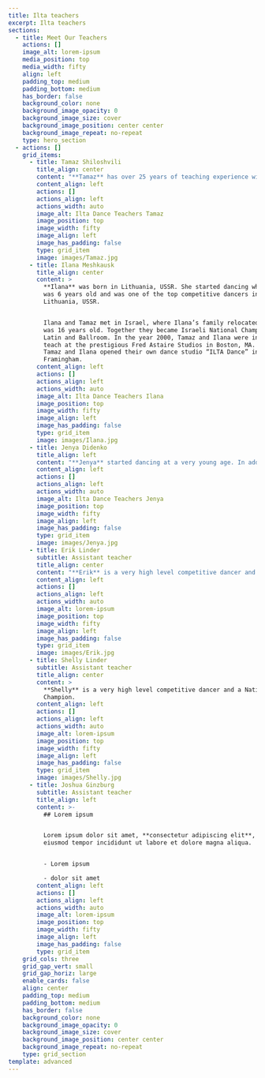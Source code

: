 ```yaml
---
title: Ilta teachers
excerpt: Ilta teachers
sections:
  - title: Meet Our Teachers
    actions: []
    image_alt: lorem-ipsum
    media_position: top
    media_width: fifty
    align: left
    padding_top: medium
    padding_bottom: medium
    has_border: false
    background_color: none
    background_image_opacity: 0
    background_image_size: cover
    background_image_position: center center
    background_image_repeat: no-repeat
    type: hero_section
  - actions: []
    grid_items:
      - title: Tamaz Shiloshvili
        title_align: center
        content: "**Tamaz** has over 25 years of teaching experience with children and adults. He was born in Georgia, USSR and started learning to dance when he was 8 years old.\_ Tamaz started dancing competitively shortly after and had consistently held top places.\n\nWhen Tamaz was 16 years, his family relocated to Israel where he met Ilana. Together they became Israeli National Champions in Latin and Ballroom. In 2000 Tamaz and Ilana were invited to teach at the prestigious Fred Astaire Studios in Boston, MA.\_In 2006 Tamaz and Ilana opened their own studio “ILTA Dance” in Framingham.\n"
        content_align: left
        actions: []
        actions_align: left
        actions_width: auto
        image_alt: Ilta Dance Teachers Tamaz
        image_position: top
        image_width: fifty
        image_align: left
        image_has_padding: false
        type: grid_item
        image: images/Tamaz.jpg
      - title: Ilana Meshkausk
        title_align: center
        content: >
          **Ilana** was born in Lithuania, USSR. She started dancing when she
          was 6 years old and was one of the top competitive dancers in
          Lithuania, USSR.


          Ilana and Tamaz met in Israel, where Ilana’s family relocated when she
          was 16 years old. Together they became Israeli National Champions in
          Latin and Ballroom. In the year 2000, Tamaz and Ilana were invited to
          teach at the prestigious Fred Astaire Studios in Boston, MA. In 2006
          Tamaz and Ilana opened their own dance studio “ILTA Dance” in
          Framingham.
        content_align: left
        actions: []
        actions_align: left
        actions_width: auto
        image_alt: Ilta Dance Teachers Ilana
        image_position: top
        image_width: fifty
        image_align: left
        image_has_padding: false
        type: grid_item
        image: images/Ilana.jpg
      - title: Jenya Didenko
        title_align: left
        content: "**Jenya** started dancing at a very young age. In addition to ballroom dancing,\_she was also learning ballet, contemporary dance and hip-hop.\_From her early years, Jenya loved to choreograph and teach others to dance. When she was only 16, her students were winners and finalists at many Ukrainian competitions and dance talent shows.\_In 2010 Jenya moved to the USA. \_After 4 year of dancing as amateur, Jenya became\_professional dancer and instructor.\n\nHer accomplishments include:\nTwin Cities Open Ballroom Champion\nThe Commonwealth Classic Champion\nDancing a la Carte Champion\nNashville Stars Champion.\n"
        content_align: left
        actions: []
        actions_align: left
        actions_width: auto
        image_alt: Ilta Dance Teachers Jenya
        image_position: top
        image_width: fifty
        image_align: left
        image_has_padding: false
        type: grid_item
        image: images/Jenya.jpg
      - title: Erik Linder
        subtitle: Assistant teacher
        title_align: center
        content: "**Erik** is a very high level competitive dancer and a Nation Champion.\n\nErik\_trains single girls that are competitive that don’t have partners. This is a great way to learn and be able to dance or compete with partner that is a dance teacher at the same time.\n"
        content_align: left
        actions: []
        actions_align: left
        actions_width: auto
        image_alt: lorem-ipsum
        image_position: top
        image_width: fifty
        image_align: left
        image_has_padding: false
        type: grid_item
        image: images/Erik.jpg
      - title: Shelly Linder
        subtitle: Assistant teacher
        title_align: center
        content: >
          **Shelly** is a very high level competitive dancer and a Nation
          Champion.
        content_align: left
        actions: []
        actions_align: left
        actions_width: auto
        image_alt: lorem-ipsum
        image_position: top
        image_width: fifty
        image_align: left
        image_has_padding: false
        type: grid_item
        image: images/Shelly.jpg
      - title: Joshua Ginzburg
        subtitle: Assistant teacher
        title_align: left
        content: >-
          ## Lorem ipsum


          Lorem ipsum dolor sit amet, **consectetur adipiscing elit**, sed do
          eiusmod tempor incididunt ut labore et dolore magna aliqua.


          - Lorem ipsum

          - dolor sit amet
        content_align: left
        actions: []
        actions_align: left
        actions_width: auto
        image_alt: lorem-ipsum
        image_position: top
        image_width: fifty
        image_align: left
        image_has_padding: false
        type: grid_item
    grid_cols: three
    grid_gap_vert: small
    grid_gap_horiz: large
    enable_cards: false
    align: center
    padding_top: medium
    padding_bottom: medium
    has_border: false
    background_color: none
    background_image_opacity: 0
    background_image_size: cover
    background_image_position: center center
    background_image_repeat: no-repeat
    type: grid_section
template: advanced
---
```

